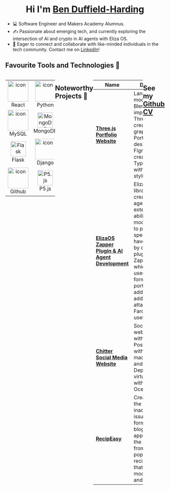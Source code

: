 <h1 align="center"> Hi I'm <a href="https://www.linkedin.com/in/benjamin-duffield-harding-051011254/">Ben Duffield-Harding</a> </h1>

- 💻 Software Engineer and Makers Academy Alumnus.
- ✍️ Passionate about emerging tech, and currently exploring the intersection of AI and crypto in AI agents with Eliza OS.
- 🚀 Eager to connect and collaborate with like-minded individuals in the tech community. Contact me on [LinkedIn](https://www.linkedin.com/in/benjamin-duffield-harding-051011254/)!

## Favourite Tools and Technologies 🤖

<div style="display: flex; align-items: flex-start; align: center">
<table align="center">
  <tr>
    <td align="center" width="96">
        <img src="https://techstack-generator.vercel.app/react-icon.svg" alt="icon" width="65" height="65" />
      <br>React
    </td>
    <td align="center" width="96">
      <a href="#macropower-tech">
        <img src="https://techstack-generator.vercel.app/python-icon.svg" alt="icon" width="65" height="65" />
      </a>
      <br>Python
    </td>
    <td align="center" width="96">
        <img src="https://techstack-generator.vercel.app/js-icon.svg" alt="icon" width="65" height="65" />
      <br>JavaScript
    </td>
    <td align="center" width="96">
        <img src="https://skillicons.dev/icons?i=swift" width="48" height="48" alt="Swift" />
      <br>Swift
    </td>
    <td align="center" width="96">
        <img src="https://skillicons.dev/icons?i=solidity" width="48" height="48" alt="Solidity" />
      <br>Solidity
    </td>
  </tr>
  <tr>
    <td align="center" width="96">
        <img src="https://techstack-generator.vercel.app/mysql-icon.svg" alt="icon" width="65" height="65" />
      <br>MySQL
    </td>
    <td align="center" width="96">
        <img src="https://skillicons.dev/icons?i=mongodb" width="48" height="48" alt="MongoDB" />
      <br>MongoDB
    </td>
    <td align="center" width="96">
        <img src="https://skillicons.dev/icons?i=postgres" width="48" height="48" alt="PostgreSQL" />
      <br>PostgreSQL
    </td>
    <td align="center"  width="96">
        <img src="https://skillicons.dev/icons?i=bootstrap" width="48" height="48" alt="bootstrap" />
      <br>Bootstrap
    </td>
    <td align="center" width="96">
        <img src="https://skillicons.dev/icons?i=tailwind" width="48" height="48" alt="tailwind" />
      <br>Tailwind
    </td>  
  </tr>
  <tr>
    <td align="center" width="96">
        <img src="https://skillicons.dev/icons?i=flask" width="48" height="48" alt="Flask" />
      <br>Flask
    </td>
    <td align="center" width="96">
        <img src="https://techstack-generator.vercel.app/django-icon.svg" alt="icon" width="65" height="65" />
      <br>Django
    </td>
    <td align="center" width="96">
        <img src="https://skillicons.dev/icons?i=vite" width="48" height="48" alt="Vite" />
      <br>Vite
    </td>
    <td align="center" width="96">
        <img src="https://skillicons.dev/icons?i=vitest" width="48" height="48" alt="Vitest" />
      <br>Vitest
    </td>
    <td align="center" width="96">
        <img src="https://skillicons.dev/icons?i=nodejs" width="48" height="48" alt="Nodejs" />
      <br>Nodejs
    </td>
  </tr>
  <tr>
    <td align="center" width="96">
        <img src="https://techstack-generator.vercel.app/github-icon.svg" alt="icon" width="65" height="65" />
      <br>Github
    </td>
    <td align="center" width="96">
        <img src="https://skillicons.dev/icons?i=p5js" width="48" height="48" alt="P5.js" />
      <br>P5.js
    </td>
    <td align="center" width="96">
        <img src="https://skillicons.dev/icons?i=blender" width="48" height="48" alt="Blender" />
      <br>Blender
    </td>
    <td align="center" width="96">
        <img src="https://skillicons.dev/icons?i=figma" width="48" height="48" alt="Figma" />
      <br>Figma
    </td>
    <td align="center" width="96">
        <img src="https://skillicons.dev/icons?i=threejs" width="48" height="48" alt="Three.js" />
      <br>Three.js
    </td>
  </tr>
</table>
<br><br>

## Noteworthy Projects 🥇

| Name                        | Description       | Tech/tools        |
| ----------------------------| ----------------- | ----------------- |
| [**Three.js Portfolio Website**](https://bendhportfolio.netlify.app/) | Landing page model created in Blender and imported into Three.js to create motion graphics. Portfolio website designed in Figma and created in Typescript/React with Tailwind styling. | Figma, Three.js, React, Netlify, Tailwind, Typescript.|
| [**ElizaOS Zapper Plugin & AI Agent Development**](https://bendhportfolio.netlify.app/elizaos) | ElizaOS is a library for creating AI agents that extend the abilities of an AI model to be able to perform specific tasks. I have contributed by creating a plugin for the Zapper API which allows users to view a formatted portfolio of given addresses or addresses attached to a Farcaster username. | AI Agent development, Discord bot development, Typescript.|
| [**Chitter Social Media Website**](https://chitterapp.co.uk/) | Social media website built with Flask and PostgreSQL, with graphics made in Three.js and GLSL. Deployed on a virtual machine with Digital Ocean. | Flask, PostgreSQL, GLSL, Adobe Creative Suite, Figma, Three.js, Tailwind.|
| [**RecipEasy**](https://bendhportfolio.netlify.app/recipeasy) | Created to solve the inaccessibility issue of long form recipe blogs. A web app that scrapes the recipe data from a page, populating a recipe in the app that can be modified, saved, and stored. | MongoDB, Express.js, React, Node.js, Tailwind, Figma.|

<h2>See my <a href="https://github.com/ben-dh3/CV" >Github CV</a> </h2>
